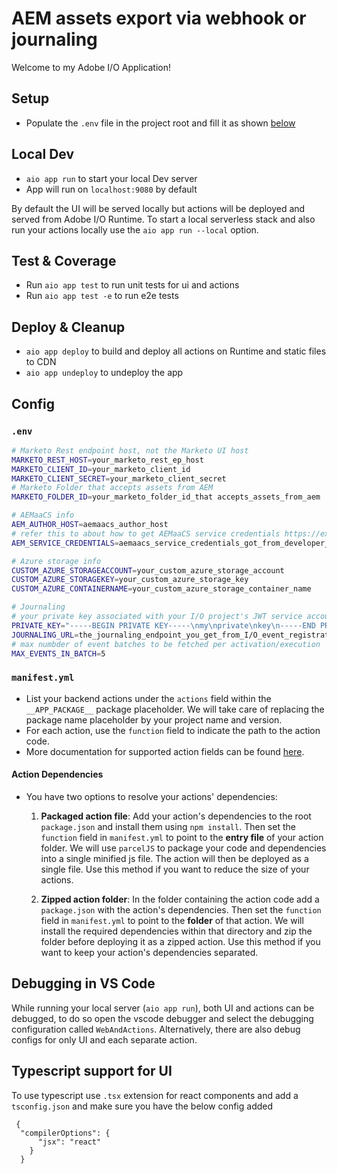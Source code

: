 # AEM assets export via webhook or journaling

Welcome to my Adobe I/O Application!

## Setup

- Populate the `.env` file in the project root and fill it as shown [below](#env)

## Local Dev

- `aio app run` to start your local Dev server
- App will run on `localhost:9080` by default

By default the UI will be served locally but actions will be deployed and served from Adobe I/O Runtime. To start a
local serverless stack and also run your actions locally use the `aio app run --local` option.

## Test & Coverage

- Run `aio app test` to run unit tests for ui and actions
- Run `aio app test -e` to run e2e tests

## Deploy & Cleanup

- `aio app deploy` to build and deploy all actions on Runtime and static files to CDN
- `aio app undeploy` to undeploy the app

## Config

### `.env`

```bash
# Marketo Rest endpoint host, not the Marketo UI host
MARKETO_REST_HOST=your_marketo_rest_ep_host
MARKETO_CLIENT_ID=your_marketo_client_id
MARKETO_CLIENT_SECRET=your_marketo_client_secret
# Marketo Folder that accepts assets from AEM
MARKETO_FOLDER_ID=your_marketo_folder_id_that accepts_assets_from_aem

# AEMaaCS info
AEM_AUTHOR_HOST=aemaacs_author_host
# refer this to about how to get AEMaaCS service credentials https://experienceleague.adobe.com/docs/experience-manager-cloud-service/implementing/developing/generating-access-tokens-for-server-side-apis.html?lang=en
AEM_SERVICE_CREDENTIALS=aemaacs_service_credentials_got_from_developer_console_in_one_line

# Azure storage info
CUSTOM_AZURE_STORAGEACCOUNT=your_custom_azure_storage_account
CUSTOM_AZURE_STORAGEKEY=your_custom_azure_storage_key
CUSTOM_AZURE_CONTAINERNAME=your_custom_azure_storage_container_name

# Journaling
# your private key associated with your I/O project's JWT service account. You may create a new pair of private/public keys from Service Account (JWT). Make sure you fill newline break with \n and don't forget the double quotes around it
PRIVATE_KEY="-----BEGIN PRIVATE KEY-----\nmy\nprivate\nkey\n-----END PRIVATE KEY-----"
JOURNALING_URL=the_journaling_endpoint_you_get_from_I/O_event_registration
# max numbder of event batches to be fetched per activation/execution
MAX_EVENTS_IN_BATCH=5
```

### `manifest.yml`

- List your backend actions under the `actions` field within the `__APP_PACKAGE__`
package placeholder. We will take care of replacing the package name placeholder
by your project name and version.
- For each action, use the `function` field to indicate the path to the action
code.
- More documentation for supported action fields can be found
[here](https://github.com/apache/incubator-openwhisk-wskdeploy/blob/master/specification/html/spec_actions.md#actions).

#### Action Dependencies

- You have two options to resolve your actions' dependencies:

  1. **Packaged action file**: Add your action's dependencies to the root
   `package.json` and install them using `npm install`. Then set the `function`
   field in `manifest.yml` to point to the **entry file** of your action
   folder. We will use `parcelJS` to package your code and dependencies into a
   single minified js file. The action will then be deployed as a single file.
   Use this method if you want to reduce the size of your actions.

  2. **Zipped action folder**: In the folder containing the action code add a
     `package.json` with the action's dependencies. Then set the `function`
     field in `manifest.yml` to point to the **folder** of that action. We will
     install the required dependencies within that directory and zip the folder
     before deploying it as a zipped action. Use this method if you want to keep
     your action's dependencies separated.

## Debugging in VS Code

While running your local server (`aio app run`), both UI and actions can be debugged, to do so open the vscode debugger
and select the debugging configuration called `WebAndActions`.
Alternatively, there are also debug configs for only UI and each separate action.

## Typescript support for UI

To use typescript use `.tsx` extension for react components and add a `tsconfig.json` 
and make sure you have the below config added
```
 {
  "compilerOptions": {
      "jsx": "react"
    }
  } 
```
